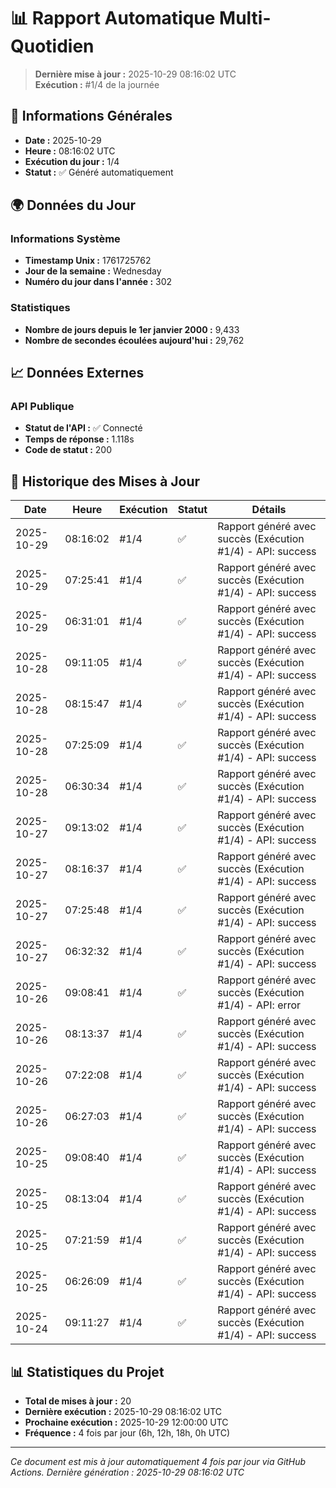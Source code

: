 # 📊 Rapport Automatique Multi-Quotidien

> **Dernière mise à jour :** 2025-10-29 08:16:02 UTC  
> **Exécution :** #1/4 de la journée

## 📅 Informations Générales

- **Date :** 2025-10-29
- **Heure :** 08:16:02 UTC
- **Exécution du jour :** 1/4
- **Statut :** ✅ Généré automatiquement

## 🌍 Données du Jour

### Informations Système
- **Timestamp Unix :** 1761725762
- **Jour de la semaine :** Wednesday
- **Numéro du jour dans l'année :** 302

### Statistiques
- **Nombre de jours depuis le 1er janvier 2000 :** 9,433
- **Nombre de secondes écoulées aujourd'hui :** 29,762

## 📈 Données Externes

### API Publique
- **Statut de l'API :** ✅ Connecté
- **Temps de réponse :** 1.118s
- **Code de statut :** 200

## 🔄 Historique des Mises à Jour

| Date | Heure | Exécution | Statut | Détails |
|------|-------|-----------|--------|---------|
| 2025-10-29 | 08:16:02 | #1/4 | ✅ | Rapport généré avec succès (Exécution #1/4) - API: success |
| 2025-10-29 | 07:25:41 | #1/4 | ✅ | Rapport généré avec succès (Exécution #1/4) - API: success |
| 2025-10-29 | 06:31:01 | #1/4 | ✅ | Rapport généré avec succès (Exécution #1/4) - API: success |
| 2025-10-28 | 09:11:05 | #1/4 | ✅ | Rapport généré avec succès (Exécution #1/4) - API: success |
| 2025-10-28 | 08:15:47 | #1/4 | ✅ | Rapport généré avec succès (Exécution #1/4) - API: success |
| 2025-10-28 | 07:25:09 | #1/4 | ✅ | Rapport généré avec succès (Exécution #1/4) - API: success |
| 2025-10-28 | 06:30:34 | #1/4 | ✅ | Rapport généré avec succès (Exécution #1/4) - API: success |
| 2025-10-27 | 09:13:02 | #1/4 | ✅ | Rapport généré avec succès (Exécution #1/4) - API: success |
| 2025-10-27 | 08:16:37 | #1/4 | ✅ | Rapport généré avec succès (Exécution #1/4) - API: success |
| 2025-10-27 | 07:25:48 | #1/4 | ✅ | Rapport généré avec succès (Exécution #1/4) - API: success |
| 2025-10-27 | 06:32:32 | #1/4 | ✅ | Rapport généré avec succès (Exécution #1/4) - API: success |
| 2025-10-26 | 09:08:41 | #1/4 | ✅ | Rapport généré avec succès (Exécution #1/4) - API: error |
| 2025-10-26 | 08:13:37 | #1/4 | ✅ | Rapport généré avec succès (Exécution #1/4) - API: success |
| 2025-10-26 | 07:22:08 | #1/4 | ✅ | Rapport généré avec succès (Exécution #1/4) - API: success |
| 2025-10-26 | 06:27:03 | #1/4 | ✅ | Rapport généré avec succès (Exécution #1/4) - API: success |
| 2025-10-25 | 09:08:40 | #1/4 | ✅ | Rapport généré avec succès (Exécution #1/4) - API: success |
| 2025-10-25 | 08:13:04 | #1/4 | ✅ | Rapport généré avec succès (Exécution #1/4) - API: success |
| 2025-10-25 | 07:21:59 | #1/4 | ✅ | Rapport généré avec succès (Exécution #1/4) - API: success |
| 2025-10-25 | 06:26:09 | #1/4 | ✅ | Rapport généré avec succès (Exécution #1/4) - API: success |
| 2025-10-24 | 09:11:27 | #1/4 | ✅ | Rapport généré avec succès (Exécution #1/4) - API: success |

## 📊 Statistiques du Projet

- **Total de mises à jour :** 20
- **Dernière exécution :** 2025-10-29 08:16:02 UTC
- **Prochaine exécution :** 2025-10-29 12:00:00 UTC
- **Fréquence :** 4 fois par jour (6h, 12h, 18h, 0h UTC)

---

*Ce document est mis à jour automatiquement 4 fois par jour via GitHub Actions.*
*Dernière génération : 2025-10-29 08:16:02 UTC*
